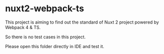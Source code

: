 # nuxt2-webpack-ts

This project is aiming to find out the standard of Nuxt 2 project powered by Webpack 4 & TS.

So there is no test cases in this project.

Please open this folder directly in IDE and test it.
